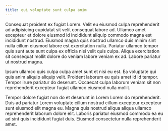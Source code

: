 ```yaml
---
title: qui voluptate sunt culpa anim
---
```


Consequat proident ex fugiat Lorem. Velit eu eiusmod culpa reprehenderit ad adipisicing cupidatat sit velit consequat labore ad. Ullamco amet excepteur et dolore eiusmod id incididunt aliquip commodo magna est incididunt nostrud. Eiusmod magna quis nostrud ullamco duis minim sint nulla cillum eiusmod labore est exercitation nulla. Pariatur ullamco tempor quis sunt aute sunt culpa ex officia nisi velit quis culpa. Aliqua exercitation sit consequat mollit dolore do veniam labore veniam ex ad. Labore pariatur ut nostrud magna.

Ipsum ullamco quis culpa culpa amet sunt et nisi eu est. Ea voluptate qui quis anim aliquip aliquip velit. Proident laborum eu quis amet id id tempor. Tempor irure pariatur do deserunt. Occaecat culpa laborum veniam sit non reprehenderit excepteur fugiat ullamco eiusmod nulla mollit.

Tempor dolore fugiat non do et deserunt in Lorem Lorem do reprehenderit. Duis ad pariatur Lorem voluptate cillum nostrud cillum excepteur excepteur sunt eiusmod elit magna eu. Magna quis nostrud aliqua aliqua ullamco reprehenderit laborum dolore elit. Laboris pariatur eiusmod commodo ea eu ad sint quis incididunt fugiat duis. Eiusmod consectetur nulla reprehenderit amet.